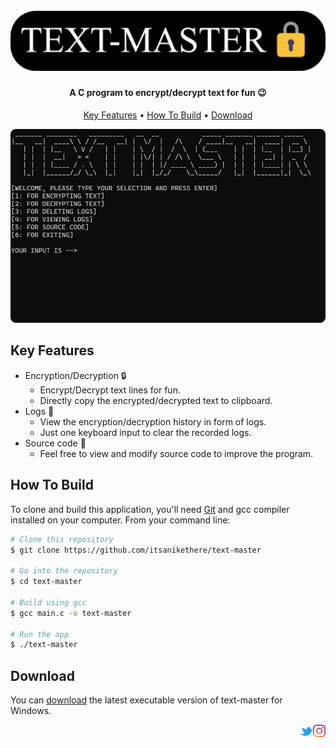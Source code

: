 <h1 align="center">
  <br>
  <img src="https://github.com/itsanikethere/text-master/blob/main/assets/1_banner.svg" alt="Text-Master | Logo" width="790"></a>
  <br>
</h1>

<h4 align="center">A C program to encrypt/decrypt text for fun 😉</h4>

<p align="center">
  <a href="#key-features">Key Features</a> •
  <a href="#how-to-build">How To Build</a> •
  <a href="#download">Download</a>
</p>

![screenshot](https://github.com/itsanikethere/text-master/blob/main/assets/2_encryption.gif)

## Key Features

* Encryption/Decryption 🔒 
  - Encrypt/Decrypt text lines for fun.
  - Directly copy the encrypted/decrypted text to clipboard.
* Logs 📖
  - View the encryption/decryption history in form of logs.
  - Just one keyboard input to clear the recorded logs.
* Source code 🦾
  - Feel free to view and modify source code to improve the program.  

## How To Build

To clone and build this application, you'll need [Git](https://git-scm.com) and gcc compiler installed on your computer. From your command line:

```bash
# Clone this repository
$ git clone https://github.com/itsanikethere/text-master

# Go into the repository
$ cd text-master

# Build using gcc
$ gcc main.c -o text-master

# Run the app
$ ./text-master
```

## Download

You can [download](https://github.com/itsanikethere/text-master/releases/tag/v1) the latest executable version of text-master for Windows.

<a href="https://www.instagram.com/heyitsanikethere/">
  <img align="right" alt="Aniket Panchal | Instagram" width="20px" src="https://github.com/itsanikethere/text-master/blob/main/assets/3_instagram.svg"/>
</a>
<a href="https://twitter.com/itsanikethere">
  <img align="right" alt="Aniket Panchal | Twitter" width="21px" src="https://github.com/itsanikethere/text-master/blob/main/assets/4_twitter.svg"/>
</a>
